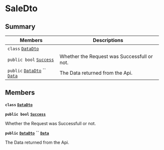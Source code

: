 # SaleDto

## Summary

| Members                                                                                                                                                                                                                            | Descriptions                                |
| ---------------------------------------------------------------------------------------------------------------------------------------------------------------------------------------------------------------------------------- | ------------------------------------------- |
| `class` [`DataDto`](AtomicMarketApiClient--Sales--SaleDto--DataDto.md)                                                                                                                                                             |                                             |
| `public bool` [`Success`](AtomicMarketApiClient--Sales--SaleDto.md#class\_atomic\_market\_api\_client\_1\_1\_sales\_1\_1\_sale\_dto\_1a506fb037fbb6bfe8f254c021a2c3cfac)                                                           | Whether the Request was Successfull or not. |
| `public` [`DataDto`](AtomicMarketApiClient--Sales--SaleDto--DataDto.md) `` [`Data`](AtomicMarketApiClient--Sales--SaleDto.md#class\_atomic\_market\_api\_client\_1\_1\_sales\_1\_1\_sale\_dto\_1a65c0779654774581967081cf3136bd84) | The Data returned from the Api.             |

## Members

**`class`** [**`DataDto`**](AtomicMarketApiClient--Sales--SaleDto--DataDto.md)

**`public bool`** [**`Success`**](AtomicMarketApiClient--Sales--SaleDto.md#class\_atomic\_market\_api\_client\_1\_1\_sales\_1\_1\_sale\_dto\_1a506fb037fbb6bfe8f254c021a2c3cfac)

Whether the Request was Successfull or not.

**`public`** [**`DataDto`**](AtomicMarketApiClient--Sales--SaleDto--DataDto.md) **``** [**`Data`**](AtomicMarketApiClient--Sales--SaleDto.md#class\_atomic\_market\_api\_client\_1\_1\_sales\_1\_1\_sale\_dto\_1a65c0779654774581967081cf3136bd84)

The Data returned from the Api.
